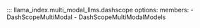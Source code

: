 ::: llama_index.multi_modal_llms.dashscope
    options:
      members:
        - DashScopeMultiModal
        - DashScopeMultiModalModels
